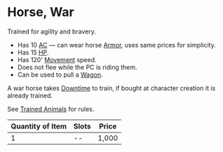 # Horse, War

Trained for agility and bravery.

- Has 10 [AC](../../../Player%20Characters/Derived%20Statistics/Armor%20Class.md) — can wear horse [Armor](../../Armor/Armor.md), uses same prices for simplicity.
- Has 15 [HP](../../../Player%20Characters/Derived%20Statistics/Hit%20Points.md).
- Has 120' [Movement](../../../Game%20Procedures/Combat/Movement.md) speed.
- Does not flee while the PC is riding them.
- Can be used to pull a [Wagon](../250%20Coins/Wagon.md).

A war horse takes [Downtime](../../../Game%20Procedures/Exploration/Downtime.md) to train, if bought at character creation it is already trained.

See [Trained Animals](../Trained%20Animals.md) for rules.

| Quantity of Item | Slots | Price |
| ---------------- | ----- | ----- |
| 1                | --    | 1,000 |
